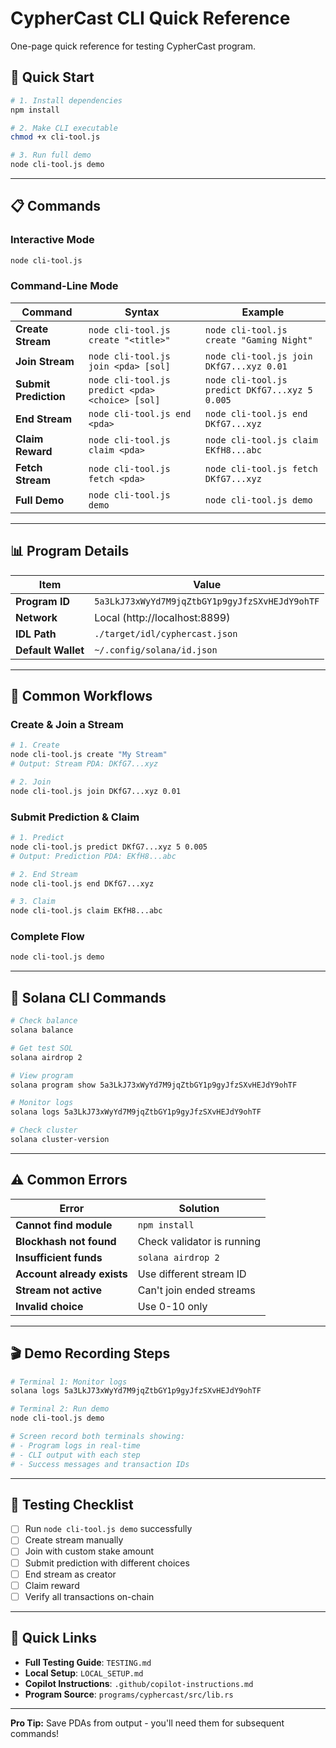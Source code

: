# CypherCast CLI Quick Reference

One-page quick reference for testing CypherCast program.

## 🚀 Quick Start

```bash
# 1. Install dependencies
npm install

# 2. Make CLI executable
chmod +x cli-tool.js

# 3. Run full demo
node cli-tool.js demo
```

---

## 📋 Commands

### Interactive Mode

```bash
node cli-tool.js
```

### Command-Line Mode

| Command               | Syntax                                          | Example                                        |
| --------------------- | ----------------------------------------------- | ---------------------------------------------- |
| **Create Stream**     | `node cli-tool.js create "<title>"`             | `node cli-tool.js create "Gaming Night"`       |
| **Join Stream**       | `node cli-tool.js join <pda> [sol]`             | `node cli-tool.js join DKfG7...xyz 0.01`       |
| **Submit Prediction** | `node cli-tool.js predict <pda> <choice> [sol]` | `node cli-tool.js predict DKfG7...xyz 5 0.005` |
| **End Stream**        | `node cli-tool.js end <pda>`                    | `node cli-tool.js end DKfG7...xyz`             |
| **Claim Reward**      | `node cli-tool.js claim <pda>`                  | `node cli-tool.js claim EKfH8...abc`           |
| **Fetch Stream**      | `node cli-tool.js fetch <pda>`                  | `node cli-tool.js fetch DKfG7...xyz`           |
| **Full Demo**         | `node cli-tool.js demo`                         | `node cli-tool.js demo`                        |

---

## 📊 Program Details

| Item               | Value                                          |
| ------------------ | ---------------------------------------------- |
| **Program ID**     | `5a3LkJ73xWyYd7M9jqZtbGY1p9gyJfzSXvHEJdY9ohTF` |
| **Network**        | Local (http://localhost:8899)                  |
| **IDL Path**       | `./target/idl/cyphercast.json`                 |
| **Default Wallet** | `~/.config/solana/id.json`                     |

---

## 🎯 Common Workflows

### Create & Join a Stream

```bash
# 1. Create
node cli-tool.js create "My Stream"
# Output: Stream PDA: DKfG7...xyz

# 2. Join
node cli-tool.js join DKfG7...xyz 0.01
```

### Submit Prediction & Claim

```bash
# 1. Predict
node cli-tool.js predict DKfG7...xyz 5 0.005
# Output: Prediction PDA: EKfH8...abc

# 2. End Stream
node cli-tool.js end DKfG7...xyz

# 3. Claim
node cli-tool.js claim EKfH8...abc
```

### Complete Flow

```bash
node cli-tool.js demo
```

---

## 🔧 Solana CLI Commands

```bash
# Check balance
solana balance

# Get test SOL
solana airdrop 2

# View program
solana program show 5a3LkJ73xWyYd7M9jqZtbGY1p9gyJfzSXvHEJdY9ohTF

# Monitor logs
solana logs 5a3LkJ73xWyYd7M9jqZtbGY1p9gyJfzSXvHEJdY9ohTF

# Check cluster
solana cluster-version
```

---

## ⚠️ Common Errors

| Error                      | Solution                   |
| -------------------------- | -------------------------- |
| **Cannot find module**     | `npm install`              |
| **Blockhash not found**    | Check validator is running |
| **Insufficient funds**     | `solana airdrop 2`         |
| **Account already exists** | Use different stream ID    |
| **Stream not active**      | Can't join ended streams   |
| **Invalid choice**         | Use 0-10 only              |

---

## 🎬 Demo Recording Steps

```bash
# Terminal 1: Monitor logs
solana logs 5a3LkJ73xWyYd7M9jqZtbGY1p9gyJfzSXvHEJdY9ohTF

# Terminal 2: Run demo
node cli-tool.js demo

# Screen record both terminals showing:
# - Program logs in real-time
# - CLI output with each step
# - Success messages and transaction IDs
```

---

## 📝 Testing Checklist

- [ ] Run `node cli-tool.js demo` successfully
- [ ] Create stream manually
- [ ] Join with custom stake amount
- [ ] Submit prediction with different choices
- [ ] End stream as creator
- [ ] Claim reward
- [ ] Verify all transactions on-chain

---

## 🔗 Quick Links

- **Full Testing Guide**: `TESTING.md`
- **Local Setup**: `LOCAL_SETUP.md`
- **Copilot Instructions**: `.github/copilot-instructions.md`
- **Program Source**: `programs/cyphercast/src/lib.rs`

---

**Pro Tip:** Save PDAs from output - you'll need them for subsequent commands!
